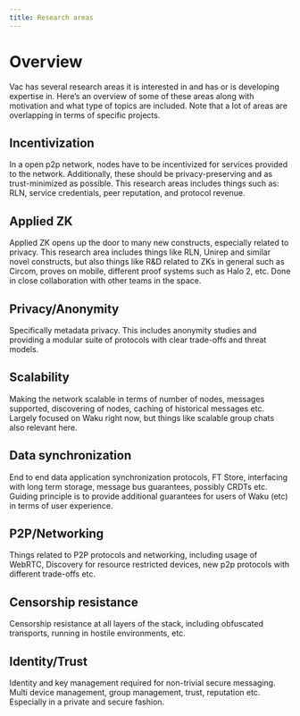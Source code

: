 ```yaml
---
title: Research areas
---
```


# Overview

Vac has several research areas it is interested in and has or is developing expertise in. Here’s an overview of some of these areas along with motivation and what type of topics are included. Note that a lot of areas are overlapping in terms of specific projects.

## Incentivization

In a open p2p network, nodes have to be incentivized for services provided to the network. Additionally, these should be privacy-preserving and as trust-minimized as possible. This research areas includes things such as: RLN, service credentials, peer reputation, and protocol revenue.

## Applied ZK

Applied ZK opens up the door to many new constructs, especially related to privacy. This research area includes things like RLN, Unirep and similar novel constructs, but also things like R&D related to ZKs in general such as Circom, proves on mobile, different proof systems such as Halo 2, etc. Done in close collaboration with other teams in the space.

## Privacy/Anonymity

Specifically metadata privacy. This includes anonymity studies and providing a modular suite of protocols with clear trade-offs and threat models.

## Scalability

Making the network scalable in terms of number of nodes, messages supported, discovering of nodes, caching of historical messages etc. Largely focused on Waku right now, but things like scalable group chats also relevant here.

## Data synchronization

End to end data application synchronization protocols, FT Store, interfacing with long term storage, message bus guarantees, possibly CRDTs etc. Guiding principle is to provide additional guarantees for users of Waku (etc) in terms of user experience.

## P2P/Networking

Things related to P2P protocols and networking, including usage of WebRTC, Discovery for resource restricted devices, new p2p protocols with different trade-offs etc.

## Censorship resistance

Censorship resistance at all layers of the stack, including obfuscated transports, running in hostile environments, etc.

## Identity/Trust

Identity and key management required for non-trivial secure messaging. Multi device management, group management, trust, reputation etc. Especially in a private and secure fashion.
